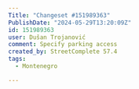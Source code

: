 ```yaml
---
Title: "Changeset #151989363"
PublishDate: "2024-05-29T13:20:09Z"
id: 151989363
user: Dušan Trojanović
comment: Specify parking access
created_by: StreetComplete 57.4
tags:
  - Montenegro

---
```

